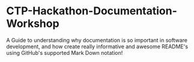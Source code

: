 # CTP-Hackathon-Documentation-Workshop
A Guide to understanding why documentation is so important in software development, and how create really informative and awesome README's using GitHub's supported Mark Down notation!
